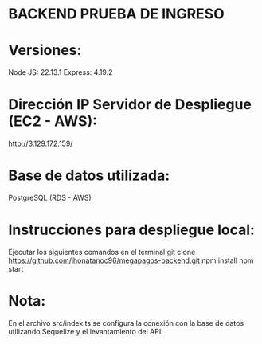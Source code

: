 # BACKEND PRUEBA DE INGRESO

# Versiones:
Node JS: 22.13.1
Express: 4.19.2

# Dirección IP Servidor de Despliegue (EC2 - AWS):
http://3.129.172.159/

# Base de datos utilizada:
PostgreSQL (RDS - AWS)

# Instrucciones para despliegue local:
Ejecutar los siguientes comandos en el terminal
git clone https://github.com/jhonatanoc96/megapagos-backend.git
npm install
npm start

# Nota:
En el archivo src/index.ts se configura la conexión con la base de datos
utilizando Sequelize y el levantamiento del API.